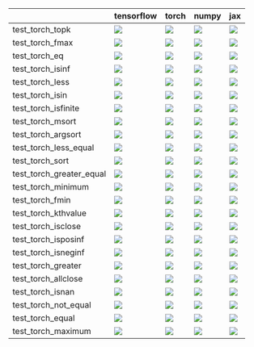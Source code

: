 |                          | tensorflow                                                                                                                                                                         | torch                                                                                                                                                                              | numpy                                                                                                                                                                              | jax                                                                                                                                                                                |
|:-------------------------|:-----------------------------------------------------------------------------------------------------------------------------------------------------------------------------------|:-----------------------------------------------------------------------------------------------------------------------------------------------------------------------------------|:-----------------------------------------------------------------------------------------------------------------------------------------------------------------------------------|:-----------------------------------------------------------------------------------------------------------------------------------------------------------------------------------|
| test_torch_topk          | <a href="https://github.com/unifyai/ivy/actions/runs/4549687056/jobs/8022006532" rel="noopener noreferrer" target="_blank"><img src=https://img.shields.io/badge/-failure-red></a> | <a href="https://github.com/unifyai/ivy/actions/runs/4549687056/jobs/8022006532" rel="noopener noreferrer" target="_blank"><img src=https://img.shields.io/badge/-failure-red></a> | <a href="https://github.com/unifyai/ivy/actions/runs/4549687056/jobs/8022006532" rel="noopener noreferrer" target="_blank"><img src=https://img.shields.io/badge/-failure-red></a> | <a href="https://github.com/unifyai/ivy/actions/runs/4549687056/jobs/8022006532" rel="noopener noreferrer" target="_blank"><img src=https://img.shields.io/badge/-failure-red></a> |
| test_torch_fmax          | <a href="https://github.com/unifyai/ivy/actions/runs/4549431744/jobs/8021498736" rel="noopener noreferrer" target="_blank"><img src=https://img.shields.io/badge/-failure-red></a> | <a href="https://github.com/unifyai/ivy/actions/runs/4549431744/jobs/8021498736" rel="noopener noreferrer" target="_blank"><img src=https://img.shields.io/badge/-failure-red></a> | <a href="https://github.com/unifyai/ivy/actions/runs/4549431744/jobs/8021498736" rel="noopener noreferrer" target="_blank"><img src=https://img.shields.io/badge/-failure-red></a> | <a href="https://github.com/unifyai/ivy/actions/runs/4549431744/jobs/8021498736" rel="noopener noreferrer" target="_blank"><img src=https://img.shields.io/badge/-failure-red></a> |
| test_torch_eq            | <a href="https://github.com/unifyai/ivy/actions/runs/4549431744/jobs/8021498736" rel="noopener noreferrer" target="_blank"><img src=https://img.shields.io/badge/-failure-red></a> | <a href="https://github.com/unifyai/ivy/actions/runs/4549431744/jobs/8021498736" rel="noopener noreferrer" target="_blank"><img src=https://img.shields.io/badge/-failure-red></a> | <a href="https://github.com/unifyai/ivy/actions/runs/4549431744/jobs/8021498736" rel="noopener noreferrer" target="_blank"><img src=https://img.shields.io/badge/-failure-red></a> | <a href="https://github.com/unifyai/ivy/actions/runs/4549431744/jobs/8021498736" rel="noopener noreferrer" target="_blank"><img src=https://img.shields.io/badge/-failure-red></a> |
| test_torch_isinf         | <a href="https://github.com/unifyai/ivy/actions/runs/4549687056/jobs/8022006532" rel="noopener noreferrer" target="_blank"><img src=https://img.shields.io/badge/-failure-red></a> | <a href="https://github.com/unifyai/ivy/actions/runs/4549687056/jobs/8022006532" rel="noopener noreferrer" target="_blank"><img src=https://img.shields.io/badge/-failure-red></a> | <a href="https://github.com/unifyai/ivy/actions/runs/4549687056/jobs/8022006532" rel="noopener noreferrer" target="_blank"><img src=https://img.shields.io/badge/-failure-red></a> | <a href="https://github.com/unifyai/ivy/actions/runs/4549687056/jobs/8022006532" rel="noopener noreferrer" target="_blank"><img src=https://img.shields.io/badge/-failure-red></a> |
| test_torch_less          | <a href="https://github.com/unifyai/ivy/actions/runs/4549687056/jobs/8022006532" rel="noopener noreferrer" target="_blank"><img src=https://img.shields.io/badge/-failure-red></a> | <a href="https://github.com/unifyai/ivy/actions/runs/4549687056/jobs/8022006532" rel="noopener noreferrer" target="_blank"><img src=https://img.shields.io/badge/-failure-red></a> | <a href="https://github.com/unifyai/ivy/actions/runs/4549687056/jobs/8022006532" rel="noopener noreferrer" target="_blank"><img src=https://img.shields.io/badge/-failure-red></a> | <a href="https://github.com/unifyai/ivy/actions/runs/4549687056/jobs/8022006532" rel="noopener noreferrer" target="_blank"><img src=https://img.shields.io/badge/-failure-red></a> |
| test_torch_isin          | <a href="https://github.com/unifyai/ivy/actions/runs/4549687056/jobs/8022006532" rel="noopener noreferrer" target="_blank"><img src=https://img.shields.io/badge/-failure-red></a> | <a href="https://github.com/unifyai/ivy/actions/runs/4549687056/jobs/8022006532" rel="noopener noreferrer" target="_blank"><img src=https://img.shields.io/badge/-failure-red></a> | <a href="https://github.com/unifyai/ivy/actions/runs/4549687056/jobs/8022006532" rel="noopener noreferrer" target="_blank"><img src=https://img.shields.io/badge/-failure-red></a> | <a href="https://github.com/unifyai/ivy/actions/runs/4549687056/jobs/8022006532" rel="noopener noreferrer" target="_blank"><img src=https://img.shields.io/badge/-failure-red></a> |
| test_torch_isfinite      | <a href="https://github.com/unifyai/ivy/actions/runs/4549687056/jobs/8022006532" rel="noopener noreferrer" target="_blank"><img src=https://img.shields.io/badge/-failure-red></a> | <a href="https://github.com/unifyai/ivy/actions/runs/4549687056/jobs/8022006532" rel="noopener noreferrer" target="_blank"><img src=https://img.shields.io/badge/-failure-red></a> | <a href="https://github.com/unifyai/ivy/actions/runs/4549687056/jobs/8022006532" rel="noopener noreferrer" target="_blank"><img src=https://img.shields.io/badge/-failure-red></a> | <a href="https://github.com/unifyai/ivy/actions/runs/4549687056/jobs/8022006532" rel="noopener noreferrer" target="_blank"><img src=https://img.shields.io/badge/-failure-red></a> |
| test_torch_msort         | <a href="https://github.com/unifyai/ivy/actions/runs/4549687056/jobs/8022006532" rel="noopener noreferrer" target="_blank"><img src=https://img.shields.io/badge/-failure-red></a> | <a href="https://github.com/unifyai/ivy/actions/runs/4549687056/jobs/8022006532" rel="noopener noreferrer" target="_blank"><img src=https://img.shields.io/badge/-failure-red></a> | <a href="https://github.com/unifyai/ivy/actions/runs/4549687056/jobs/8022006532" rel="noopener noreferrer" target="_blank"><img src=https://img.shields.io/badge/-failure-red></a> | <a href="https://github.com/unifyai/ivy/actions/runs/4549687056/jobs/8022006532" rel="noopener noreferrer" target="_blank"><img src=https://img.shields.io/badge/-failure-red></a> |
| test_torch_argsort       | <a href="https://github.com/unifyai/ivy/actions/runs/4549431744/jobs/8021498736" rel="noopener noreferrer" target="_blank"><img src=https://img.shields.io/badge/-failure-red></a> | <a href="https://github.com/unifyai/ivy/actions/runs/4549431744/jobs/8021498736" rel="noopener noreferrer" target="_blank"><img src=https://img.shields.io/badge/-failure-red></a> | <a href="https://github.com/unifyai/ivy/actions/runs/4549431744/jobs/8021498736" rel="noopener noreferrer" target="_blank"><img src=https://img.shields.io/badge/-failure-red></a> | <a href="https://github.com/unifyai/ivy/actions/runs/4549431744/jobs/8021498736" rel="noopener noreferrer" target="_blank"><img src=https://img.shields.io/badge/-failure-red></a> |
| test_torch_less_equal    | <a href="https://github.com/unifyai/ivy/actions/runs/4549687056/jobs/8022006532" rel="noopener noreferrer" target="_blank"><img src=https://img.shields.io/badge/-failure-red></a> | <a href="https://github.com/unifyai/ivy/actions/runs/4549687056/jobs/8022006532" rel="noopener noreferrer" target="_blank"><img src=https://img.shields.io/badge/-failure-red></a> | <a href="https://github.com/unifyai/ivy/actions/runs/4549687056/jobs/8022006532" rel="noopener noreferrer" target="_blank"><img src=https://img.shields.io/badge/-failure-red></a> | <a href="https://github.com/unifyai/ivy/actions/runs/4549687056/jobs/8022006532" rel="noopener noreferrer" target="_blank"><img src=https://img.shields.io/badge/-failure-red></a> |
| test_torch_sort          | <a href="https://github.com/unifyai/ivy/actions/runs/4549687056/jobs/8022006532" rel="noopener noreferrer" target="_blank"><img src=https://img.shields.io/badge/-failure-red></a> | <a href="https://github.com/unifyai/ivy/actions/runs/4549687056/jobs/8022006532" rel="noopener noreferrer" target="_blank"><img src=https://img.shields.io/badge/-failure-red></a> | <a href="https://github.com/unifyai/ivy/actions/runs/4549687056/jobs/8022006532" rel="noopener noreferrer" target="_blank"><img src=https://img.shields.io/badge/-failure-red></a> | <a href="https://github.com/unifyai/ivy/actions/runs/4549687056/jobs/8022006532" rel="noopener noreferrer" target="_blank"><img src=https://img.shields.io/badge/-failure-red></a> |
| test_torch_greater_equal | <a href="https://github.com/unifyai/ivy/actions/runs/4549687056/jobs/8022006532" rel="noopener noreferrer" target="_blank"><img src=https://img.shields.io/badge/-failure-red></a> | <a href="https://github.com/unifyai/ivy/actions/runs/4549687056/jobs/8022006532" rel="noopener noreferrer" target="_blank"><img src=https://img.shields.io/badge/-failure-red></a> | <a href="https://github.com/unifyai/ivy/actions/runs/4549687056/jobs/8022006532" rel="noopener noreferrer" target="_blank"><img src=https://img.shields.io/badge/-failure-red></a> | <a href="https://github.com/unifyai/ivy/actions/runs/4549687056/jobs/8022006532" rel="noopener noreferrer" target="_blank"><img src=https://img.shields.io/badge/-failure-red></a> |
| test_torch_minimum       | <a href="https://github.com/unifyai/ivy/actions/runs/4549687056/jobs/8022006532" rel="noopener noreferrer" target="_blank"><img src=https://img.shields.io/badge/-failure-red></a> | <a href="https://github.com/unifyai/ivy/actions/runs/4549687056/jobs/8022006532" rel="noopener noreferrer" target="_blank"><img src=https://img.shields.io/badge/-failure-red></a> | <a href="https://github.com/unifyai/ivy/actions/runs/4549687056/jobs/8022006532" rel="noopener noreferrer" target="_blank"><img src=https://img.shields.io/badge/-failure-red></a> | <a href="https://github.com/unifyai/ivy/actions/runs/4549687056/jobs/8022006532" rel="noopener noreferrer" target="_blank"><img src=https://img.shields.io/badge/-failure-red></a> |
| test_torch_fmin          | <a href="https://github.com/unifyai/ivy/actions/runs/4549687056/jobs/8022006532" rel="noopener noreferrer" target="_blank"><img src=https://img.shields.io/badge/-failure-red></a> | <a href="https://github.com/unifyai/ivy/actions/runs/4549687056/jobs/8022006532" rel="noopener noreferrer" target="_blank"><img src=https://img.shields.io/badge/-failure-red></a> | <a href="https://github.com/unifyai/ivy/actions/runs/4549687056/jobs/8022006532" rel="noopener noreferrer" target="_blank"><img src=https://img.shields.io/badge/-failure-red></a> | <a href="https://github.com/unifyai/ivy/actions/runs/4549687056/jobs/8022006532" rel="noopener noreferrer" target="_blank"><img src=https://img.shields.io/badge/-failure-red></a> |
| test_torch_kthvalue      | <a href="https://github.com/unifyai/ivy/actions/runs/4549687056/jobs/8022006532" rel="noopener noreferrer" target="_blank"><img src=https://img.shields.io/badge/-failure-red></a> | <a href="https://github.com/unifyai/ivy/actions/runs/4549687056/jobs/8022006532" rel="noopener noreferrer" target="_blank"><img src=https://img.shields.io/badge/-failure-red></a> | <a href="https://github.com/unifyai/ivy/actions/runs/4549687056/jobs/8022006532" rel="noopener noreferrer" target="_blank"><img src=https://img.shields.io/badge/-failure-red></a> | <a href="https://github.com/unifyai/ivy/actions/runs/4549687056/jobs/8022006532" rel="noopener noreferrer" target="_blank"><img src=https://img.shields.io/badge/-failure-red></a> |
| test_torch_isclose       | <a href="https://github.com/unifyai/ivy/actions/runs/4549687056/jobs/8022006532" rel="noopener noreferrer" target="_blank"><img src=https://img.shields.io/badge/-failure-red></a> | <a href="https://github.com/unifyai/ivy/actions/runs/4549687056/jobs/8022006532" rel="noopener noreferrer" target="_blank"><img src=https://img.shields.io/badge/-failure-red></a> | <a href="https://github.com/unifyai/ivy/actions/runs/4549687056/jobs/8022006532" rel="noopener noreferrer" target="_blank"><img src=https://img.shields.io/badge/-failure-red></a> | <a href="https://github.com/unifyai/ivy/actions/runs/4549687056/jobs/8022006532" rel="noopener noreferrer" target="_blank"><img src=https://img.shields.io/badge/-failure-red></a> |
| test_torch_isposinf      | <a href="https://github.com/unifyai/ivy/actions/runs/4549687056/jobs/8022006532" rel="noopener noreferrer" target="_blank"><img src=https://img.shields.io/badge/-failure-red></a> | <a href="https://github.com/unifyai/ivy/actions/runs/4549687056/jobs/8022006532" rel="noopener noreferrer" target="_blank"><img src=https://img.shields.io/badge/-failure-red></a> | <a href="https://github.com/unifyai/ivy/actions/runs/4549687056/jobs/8022006532" rel="noopener noreferrer" target="_blank"><img src=https://img.shields.io/badge/-failure-red></a> | <a href="https://github.com/unifyai/ivy/actions/runs/4549687056/jobs/8022006532" rel="noopener noreferrer" target="_blank"><img src=https://img.shields.io/badge/-failure-red></a> |
| test_torch_isneginf      | <a href="https://github.com/unifyai/ivy/actions/runs/4549687056/jobs/8022006532" rel="noopener noreferrer" target="_blank"><img src=https://img.shields.io/badge/-failure-red></a> | <a href="https://github.com/unifyai/ivy/actions/runs/4549687056/jobs/8022006532" rel="noopener noreferrer" target="_blank"><img src=https://img.shields.io/badge/-failure-red></a> | <a href="https://github.com/unifyai/ivy/actions/runs/4549687056/jobs/8022006532" rel="noopener noreferrer" target="_blank"><img src=https://img.shields.io/badge/-failure-red></a> | <a href="https://github.com/unifyai/ivy/actions/runs/4549687056/jobs/8022006532" rel="noopener noreferrer" target="_blank"><img src=https://img.shields.io/badge/-failure-red></a> |
| test_torch_greater       | <a href="https://github.com/unifyai/ivy/actions/runs/4549687056/jobs/8022006532" rel="noopener noreferrer" target="_blank"><img src=https://img.shields.io/badge/-failure-red></a> | <a href="https://github.com/unifyai/ivy/actions/runs/4549687056/jobs/8022006532" rel="noopener noreferrer" target="_blank"><img src=https://img.shields.io/badge/-failure-red></a> | <a href="https://github.com/unifyai/ivy/actions/runs/4549687056/jobs/8022006532" rel="noopener noreferrer" target="_blank"><img src=https://img.shields.io/badge/-failure-red></a> | <a href="https://github.com/unifyai/ivy/actions/runs/4549687056/jobs/8022006532" rel="noopener noreferrer" target="_blank"><img src=https://img.shields.io/badge/-failure-red></a> |
| test_torch_allclose      | <a href="https://github.com/unifyai/ivy/actions/runs/4549431744/jobs/8021498736" rel="noopener noreferrer" target="_blank"><img src=https://img.shields.io/badge/-failure-red></a> | <a href="https://github.com/unifyai/ivy/actions/runs/4549431744/jobs/8021498736" rel="noopener noreferrer" target="_blank"><img src=https://img.shields.io/badge/-failure-red></a> | <a href="https://github.com/unifyai/ivy/actions/runs/4549431744/jobs/8021498736" rel="noopener noreferrer" target="_blank"><img src=https://img.shields.io/badge/-failure-red></a> | <a href="https://github.com/unifyai/ivy/actions/runs/4549431744/jobs/8021498736" rel="noopener noreferrer" target="_blank"><img src=https://img.shields.io/badge/-failure-red></a> |
| test_torch_isnan         | <a href="https://github.com/unifyai/ivy/actions/runs/4549687056/jobs/8022006532" rel="noopener noreferrer" target="_blank"><img src=https://img.shields.io/badge/-failure-red></a> | <a href="https://github.com/unifyai/ivy/actions/runs/4549687056/jobs/8022006532" rel="noopener noreferrer" target="_blank"><img src=https://img.shields.io/badge/-failure-red></a> | <a href="https://github.com/unifyai/ivy/actions/runs/4549687056/jobs/8022006532" rel="noopener noreferrer" target="_blank"><img src=https://img.shields.io/badge/-failure-red></a> | <a href="https://github.com/unifyai/ivy/actions/runs/4549687056/jobs/8022006532" rel="noopener noreferrer" target="_blank"><img src=https://img.shields.io/badge/-failure-red></a> |
| test_torch_not_equal     | <a href="https://github.com/unifyai/ivy/actions/runs/4549687056/jobs/8022006532" rel="noopener noreferrer" target="_blank"><img src=https://img.shields.io/badge/-failure-red></a> | <a href="https://github.com/unifyai/ivy/actions/runs/4549687056/jobs/8022006532" rel="noopener noreferrer" target="_blank"><img src=https://img.shields.io/badge/-failure-red></a> | <a href="https://github.com/unifyai/ivy/actions/runs/4549687056/jobs/8022006532" rel="noopener noreferrer" target="_blank"><img src=https://img.shields.io/badge/-failure-red></a> | <a href="https://github.com/unifyai/ivy/actions/runs/4549687056/jobs/8022006532" rel="noopener noreferrer" target="_blank"><img src=https://img.shields.io/badge/-failure-red></a> |
| test_torch_equal         | <a href="https://github.com/unifyai/ivy/actions/runs/4549431744/jobs/8021498736" rel="noopener noreferrer" target="_blank"><img src=https://img.shields.io/badge/-failure-red></a> | <a href="https://github.com/unifyai/ivy/actions/runs/4549431744/jobs/8021498736" rel="noopener noreferrer" target="_blank"><img src=https://img.shields.io/badge/-failure-red></a> | <a href="https://github.com/unifyai/ivy/actions/runs/4549431744/jobs/8021498736" rel="noopener noreferrer" target="_blank"><img src=https://img.shields.io/badge/-failure-red></a> | <a href="https://github.com/unifyai/ivy/actions/runs/4549431744/jobs/8021498736" rel="noopener noreferrer" target="_blank"><img src=https://img.shields.io/badge/-failure-red></a> |
| test_torch_maximum       | <a href="https://github.com/unifyai/ivy/actions/runs/4549687056/jobs/8022006532" rel="noopener noreferrer" target="_blank"><img src=https://img.shields.io/badge/-failure-red></a> | <a href="https://github.com/unifyai/ivy/actions/runs/4549687056/jobs/8022006532" rel="noopener noreferrer" target="_blank"><img src=https://img.shields.io/badge/-failure-red></a> | <a href="https://github.com/unifyai/ivy/actions/runs/4549687056/jobs/8022006532" rel="noopener noreferrer" target="_blank"><img src=https://img.shields.io/badge/-failure-red></a> | <a href="https://github.com/unifyai/ivy/actions/runs/4549687056/jobs/8022006532" rel="noopener noreferrer" target="_blank"><img src=https://img.shields.io/badge/-failure-red></a> |